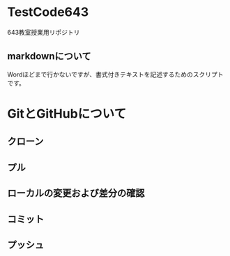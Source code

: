 # TestCode643
643教室授業用リポジトリ
## markdownについて
Wordほどまで行かないですが、書式付きテキストを記述するためのスクリプトです。
# GitとGitHubについて
## クローン
## プル
## ローカルの変更および差分の確認
## コミット
## プッシュ

